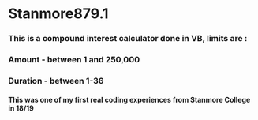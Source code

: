 # Stanmore879.1



### This is a compound interest calculator done in VB, limits are :
### Amount - between 1 and 250,000
### Duration - between 1-36




#### This was one of my first real coding experiences from Stanmore College in 18/19
